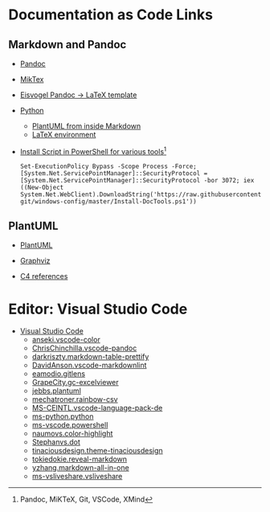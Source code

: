 # Documentation as Code Links

## Markdown and Pandoc

- [Pandoc](https://pandoc.org/)
- [MikTex](https://miktex.org/)
- [Eisvogel Pandoc → LaTeX template](https://github.com/Wandmalfarbe/pandoc-latex-template)
- [Python](https://www.python.org/)
  - [PlantUML from inside Markdown](https://github.com/timofurrer/pandoc-plantuml-filter)
  - [LaTeX environment](https://github.com/chdemko/pandoc-latex-environment)

- [Install Script in PowerShell for various tools](https://github.com/gengor-git/windows-config)[^tools]

      Set-ExecutionPolicy Bypass -Scope Process -Force; [System.Net.ServicePointManager]::SecurityProtocol = [System.Net.ServicePointManager]::SecurityProtocol -bor 3072; iex ((New-Object System.Net.WebClient).DownloadString('https://raw.githubusercontent.com/gengor-git/windows-config/master/Install-DocTools.ps1'))

[^tools]: Pandoc, MiKTeX, Git, VSCode, XMind

## PlantUML

- [PlantUML](https://plantuml.com/de/)
- [Graphviz](https://graphviz.org/)

- [C4 references](https://github.com/plantuml-stdlib/C4-PlantUML)

# Editor: Visual Studio Code

- [Visual Studio Code](https://code.visualstudio.com/?wt.mc_id=DX_841432)
  - [anseki.vscode-color](https://marketplace.visualstudio.com/items?itemName=anseki.vscode-color)
  - [ChrisChinchilla.vscode-pandoc](https://marketplace.visualstudio.com/items?itemName=ChrisChinchilla.vscode-pandoc)
  - [darkriszty.markdown-table-prettify](https://marketplace.visualstudio.com/items?itemName=darkriszty.markdown-table-prettify)
  - [DavidAnson.vscode-markdownlint](https://marketplace.visualstudio.com/items?itemName=DavidAnson.vscode-markdownlint)
  - [eamodio.gitlens](https://marketplace.visualstudio.com/items?itemName=eamodio.gitlens)
  - [GrapeCity.gc-excelviewer](https://marketplace.visualstudio.com/items?itemName=GrapeCity.gc-excelviewer)
  - [jebbs.plantuml](https://marketplace.visualstudio.com/items?itemName=jebbs.plantuml)
  - [mechatroner.rainbow-csv](https://marketplace.visualstudio.com/items?itemName=mechatroner.rainbow-csv)
  - [MS-CEINTL.vscode-language-pack-de](https://marketplace.visualstudio.com/items?itemName=MS-CEINTL.vscode-language-pack-de)
  - [ms-python.python](https://marketplace.visualstudio.com/items?itemName=ms-python.python)
  - [ms-vscode.powershell](https://marketplace.visualstudio.com/items?itemName=ms-vscode.powershell)
  - [naumovs.color-highlight](https://marketplace.visualstudio.com/items?itemName=naumovs.color-highlight)
  - [Stephanvs.dot](https://marketplace.visualstudio.com/items?itemName=Stephanvs.dot)
  - [tinaciousdesign.theme-tinaciousdesign](https://marketplace.visualstudio.com/items?itemName=tinaciousdesign.theme-tinaciousdesign)
  - [tokiedokie.reveal-markdown](https://marketplace.visualstudio.com/items?itemName=tokiedokie.reveal-markdown)
  - [yzhang.markdown-all-in-one](https://marketplace.visualstudio.com/items?itemName=yzhang.markdown-all-in-one)
  - [ms-vsliveshare.vsliveshare](https://marketplace.visualstudio.com/items?itemName=ms-vsliveshare.vsliveshare)

